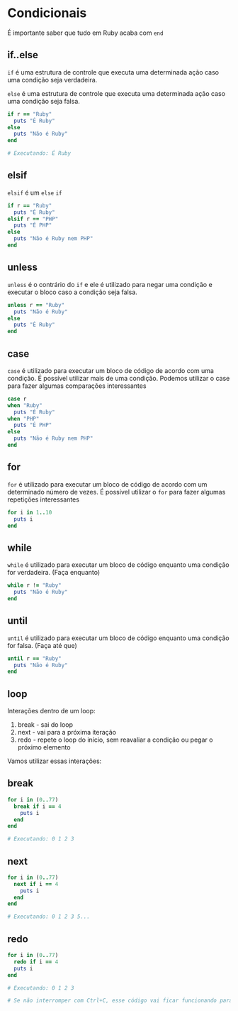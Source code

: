 # Condicionais

É importante saber que tudo em Ruby acaba com `end`

## if..else

`if` é uma estrutura de controle que executa uma determinada ação caso uma condição seja verdadeira.

`else` é uma estrutura de controle que executa uma determinada ação caso uma condição seja falsa.

```ruby
if r == "Ruby"
  puts "É Ruby"
else
  puts "Não é Ruby"
end

# Executando: É Ruby
```

## elsif

`elsif` é um `else` `if`

```ruby
if r == "Ruby"
  puts "É Ruby"
elsif r == "PHP"
  puts "É PHP"
else
  puts "Não é Ruby nem PHP"
end
```

## unless

`unless` é o contrário do `if` e ele é utilizado para negar uma condição e executar o bloco caso a condição seja falsa.

```ruby
unless r == "Ruby"
  puts "Não é Ruby"
else
  puts "É Ruby"
end
```

## case

`case` é utilizado para executar um bloco de código de acordo com uma condição. É possível utilizar mais de uma condição. Podemos utilizar o case para fazer algumas comparações interessantes

```ruby
case r
when "Ruby"
  puts "É Ruby"
when "PHP"
  puts "É PHP"
else
  puts "Não é Ruby nem PHP"
end
```

## for

`for` é utilizado para executar um bloco de código de acordo com um determinado número de vezes. É possível utilizar o `for` para fazer algumas repetições interessantes

```ruby
for i in 1..10
  puts i
end
```

## while

`while` é utilizado para executar um bloco de código enquanto uma condição for verdadeira. (Faça enquanto)

```ruby
while r != "Ruby"
  puts "Não é Ruby"
end
```

## until

`until` é utilizado para executar um bloco de código enquanto uma condição for falsa. (Faça até que)

```ruby
until r == "Ruby"
  puts "Não é Ruby"
end
```

## loop

Interações dentro de um loop:

1. break - sai do loop
2. next - vai para a próxima iteração
3. redo - repete o loop do início, sem reavaliar a condição ou pegar o próximo elemento

Vamos utilizar essas interações:

## break

```ruby
for i in (0..77)
  break if i == 4
    puts i
  end
end

# Executando: 0 1 2 3
```

## next

```ruby
for i in (0..77)
  next if i == 4
    puts i
  end
end

# Executando: 0 1 2 3 5...
```

## redo

```ruby
for i in (0..77)
  redo if i == 4
  puts i
end

# Executando: 0 1 2 3

# Se não interromper com Ctrl+C, esse código vai ficar funcionando para sempre.
```
